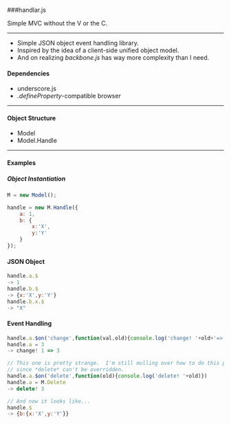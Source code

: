
###handlar.js

Simple MVC without the V or the C.

---

- Simple JSON object event handling library.
- Inspired by the idea of a client-side unified object model.
- And on realizing _backbone.js_ has way more complexity than I need.

#### Dependencies
- underscore.js
- _.defineProperty_-compatible browser


---

#### Object Structure

- Model
- Model.Handle

---

#### Examples

##### Object Instantiation

```javascript
M = new Model();

handle = new M.Handle({
    a: 1,
    b: {
        x:'X',
        y:'Y'
    }
});
```

#### JSON Object
```javascript
handle.a.$
-> 1
handle.b.$
-> {x:'X',y:'Y'}
handle.b.x.$
-> "X"
```

#### Event Handling
```javascript
handle.a.$on('change',function(val,old){console.log('change! '+old+'=>'+val)})
handle.a = 3
-> change! 1 => 3

// This one is pretty strange.  I'm still mulling over how to do this properly,
// since *delete* can't be overridden.
handle.a.$on('delete',function(old){console.log('delete! '+old)})
handle.a = M.Delete
-> delete! 3

// And now it looks like...
handle.$
-> {b:{x:'X',y:'Y'}}
```


